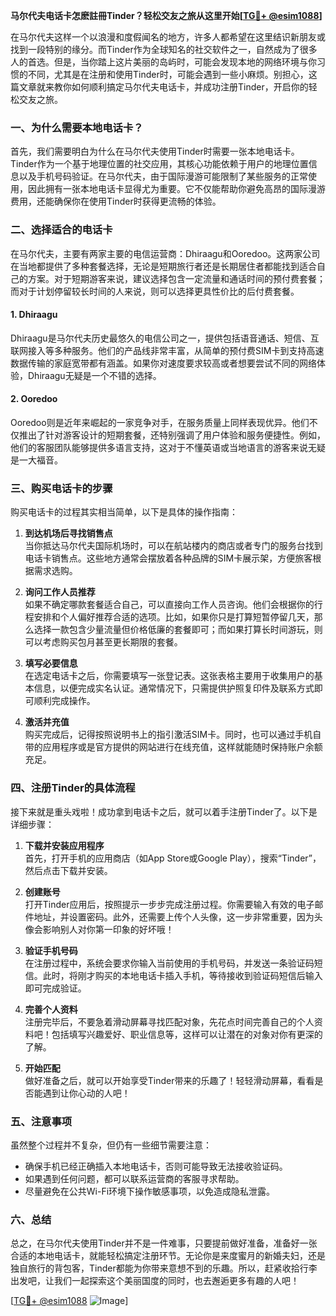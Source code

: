 **马尔代夫电话卡怎麽註冊Tinder？轻松交友之旅从这里开始[[TG💪+ @esim1088](https://t.me/s/esim1088)]**

在马尔代夫这样一个以浪漫和度假闻名的地方，许多人都希望在这里结识新朋友或找到一段特别的缘分。而Tinder作为全球知名的社交软件之一，自然成为了很多人的首选。但是，当你踏上这片美丽的岛屿时，可能会发现本地的网络环境与你习惯的不同，尤其是在注册和使用Tinder时，可能会遇到一些小麻烦。别担心，这篇文章就来教你如何顺利搞定马尔代夫电话卡，并成功注册Tinder，开启你的轻松交友之旅。

### 一、为什么需要本地电话卡？

首先，我们需要明白为什么在马尔代夫使用Tinder时需要一张本地电话卡。Tinder作为一个基于地理位置的社交应用，其核心功能依赖于用户的地理位置信息以及手机号码验证。在马尔代夫，由于国际漫游可能限制了某些服务的正常使用，因此拥有一张本地电话卡显得尤为重要。它不仅能帮助你避免高昂的国际漫游费用，还能确保你在使用Tinder时获得更流畅的体验。

### 二、选择适合的电话卡

在马尔代夫，主要有两家主要的电信运营商：Dhiraagu和Ooredoo。这两家公司在当地都提供了多种套餐选择，无论是短期旅行者还是长期居住者都能找到适合自己的方案。对于短期游客来说，建议选择包含一定流量和通话时间的预付费套餐；而对于计划停留较长时间的人来说，则可以选择更具性价比的后付费套餐。

#### 1. Dhiraagu
Dhiraagu是马尔代夫历史最悠久的电信公司之一，提供包括语音通话、短信、互联网接入等多种服务。他们的产品线非常丰富，从简单的预付费SIM卡到支持高速数据传输的家庭宽带都有涵盖。如果你对速度要求较高或者想要尝试不同的网络体验，Dhiraagu无疑是一个不错的选择。

#### 2. Ooredoo
Ooredoo则是近年来崛起的一家竞争对手，在服务质量上同样表现优异。他们不仅推出了针对游客设计的短期套餐，还特别强调了用户体验和服务便捷性。例如，他们的客服团队能够提供多语言支持，这对于不懂英语或当地语言的游客来说无疑是一大福音。

### 三、购买电话卡的步骤

购买电话卡的过程其实相当简单，以下是具体的操作指南：

1. **到达机场后寻找销售点**  
   当你抵达马尔代夫国际机场时，可以在航站楼内的商店或者专门的服务台找到电话卡销售点。这些地方通常会摆放着各种品牌的SIM卡展示架，方便旅客根据需求选购。

2. **询问工作人员推荐**  
   如果不确定哪款套餐适合自己，可以直接向工作人员咨询。他们会根据你的行程安排和个人偏好推荐合适的选项。比如，如果你只是打算短暂停留几天，那么选择一款包含少量流量但价格低廉的套餐即可；而如果打算长时间游玩，则可以考虑购买包月甚至更长期限的套餐。

3. **填写必要信息**  
   在选定电话卡之后，你需要填写一张登记表。这张表格主要用于收集用户的基本信息，以便完成实名认证。通常情况下，只需提供护照复印件及联系方式即可顺利完成操作。

4. **激活并充值**  
   购买完成后，记得按照说明书上的指引激活SIM卡。同时，也可以通过手机自带的应用程序或是官方提供的网站进行在线充值，这样就能随时保持账户余额充足。

### 四、注册Tinder的具体流程

接下来就是重头戏啦！成功拿到电话卡之后，就可以着手注册Tinder了。以下是详细步骤：

1. **下载并安装应用程序**  
   首先，打开手机的应用商店（如App Store或Google Play），搜索“Tinder”，然后点击下载并安装。

2. **创建账号**  
   打开Tinder应用后，按照提示一步步完成注册过程。你需要输入有效的电子邮件地址，并设置密码。此外，还需要上传个人头像，这一步非常重要，因为头像会影响别人对你第一印象的好坏哦！

3. **验证手机号码**  
   在注册过程中，系统会要求你输入当前使用的手机号码，并发送一条验证码短信。此时，将刚才购买的本地电话卡插入手机，等待接收到验证码短信后输入即可完成验证。

4. **完善个人资料**  
   注册完毕后，不要急着滑动屏幕寻找匹配对象，先花点时间完善自己的个人资料吧！包括填写兴趣爱好、职业信息等，这样可以让潜在的对象对你有更深的了解。

5. **开始匹配**  
   做好准备之后，就可以开始享受Tinder带来的乐趣了！轻轻滑动屏幕，看看是否能遇到让你心动的人吧！

### 五、注意事项

虽然整个过程并不复杂，但仍有一些细节需要注意：

- 确保手机已经正确插入本地电话卡，否则可能导致无法接收验证码。
- 如果遇到任何问题，都可以联系运营商的客服寻求帮助。
- 尽量避免在公共Wi-Fi环境下操作敏感事项，以免造成隐私泄露。

### 六、总结

总之，在马尔代夫使用Tinder并不是一件难事，只要提前做好准备，准备好一张合适的本地电话卡，就能轻松搞定注册环节。无论你是来度蜜月的新婚夫妇，还是独自旅行的背包客，Tinder都能为你带来意想不到的乐趣。所以，赶紧收拾行李出发吧，让我们一起探索这个美丽国度的同时，也去邂逅更多有趣的人吧！

[[TG💪+ @esim1088](https://t.me/s/esim1088) ![Image](https://i.postimg.cc/4NQfJmqS/Snipaste-2025-05-13-00-14-12.png)]